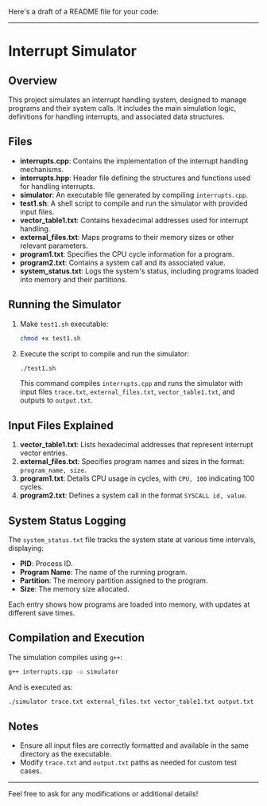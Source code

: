 Here's a draft of a README file for your code:

---

# Interrupt Simulator

## Overview
This project simulates an interrupt handling system, designed to manage programs and their system calls. It includes the main simulation logic, definitions for handling interrupts, and associated data structures.

## Files
- **interrupts.cpp**: Contains the implementation of the interrupt handling mechanisms.
- **interrupts.hpp**: Header file defining the structures and functions used for handling interrupts.
- **simulator**: An executable file generated by compiling `interrupts.cpp`.
- **test1.sh**: A shell script to compile and run the simulator with provided input files.
- **vector_table1.txt**: Contains hexadecimal addresses used for interrupt handling.
- **external_files.txt**: Maps programs to their memory sizes or other relevant parameters.
- **program1.txt**: Specifies the CPU cycle information for a program.
- **program2.txt**: Contains a system call and its associated value.
- **system_status.txt**: Logs the system's status, including programs loaded into memory and their partitions.

## Running the Simulator
1. Make `test1.sh` executable:
   ```bash
   chmod +x test1.sh
   ```
2. Execute the script to compile and run the simulator:
   ```bash
   ./test1.sh
   ```
   This command compiles `interrupts.cpp` and runs the simulator with input files `trace.txt`, `external_files.txt`, `vector_table1.txt`, and outputs to `output.txt`.

## Input Files Explained
1. **vector_table1.txt**: Lists hexadecimal addresses that represent interrupt vector entries.
2. **external_files.txt**: Specifies program names and sizes in the format: `program_name, size`.
3. **program1.txt**: Details CPU usage in cycles, with `CPU, 100` indicating 100 cycles.
4. **program2.txt**: Defines a system call in the format `SYSCALL id, value`.

## System Status Logging
The `system_status.txt` file tracks the system state at various time intervals, displaying:
- **PID**: Process ID.
- **Program Name**: The name of the running program.
- **Partition**: The memory partition assigned to the program.
- **Size**: The memory size allocated.

Each entry shows how programs are loaded into memory, with updates at different save times.

## Compilation and Execution
The simulation compiles using `g++`:
```bash
g++ interrupts.cpp -o simulator
```
And is executed as:
```bash
./simulator trace.txt external_files.txt vector_table1.txt output.txt
```

## Notes
- Ensure all input files are correctly formatted and available in the same directory as the executable.
- Modify `trace.txt` and `output.txt` paths as needed for custom test cases.

---

Feel free to ask for any modifications or additional details!
